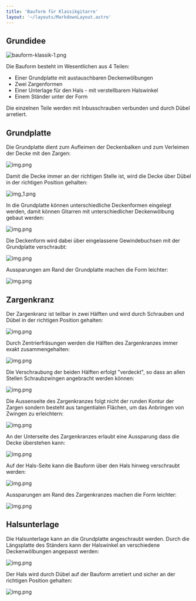 ```yaml
---
title: 'Bauform für Klassikgitarre'
layout: '~/layouts/MarkdownLayout.astro'
---
```


## Grundidee

![bauform-klassik-1.png](../assets/images/bauform-klassik-1.png)

Die Bauform besteht im Wesentlichen aus 4 Teilen:

* Einer Grundplatte mit austauschbaren Deckenwölbungen
* Zwei Zargenformen
* Einer Unterlage für den Hals - mit verstellbarem Halswinkel
* Einem Ständer unter der Form

Die einzelnen Teile werden mit Inbusschrauben verbunden und durch Dübel arretiert.

## Grundplatte

Die Grundplatte dient zum Aufleimen der Deckenbalken und zum Verleimen der Decke mit den Zargen:

![img.png](../assets/images/bauform-klassik-2.png)

Damit die Decke immer an der richtigen Stelle ist, wird die Decke über Dübel in der richtigen Position gehalten:

![img_1.png](../assets/images/bauform-klassik-3.png)

In die Grundplatte können unterschiedliche Deckenformen eingelegt werden, damit können Gitarren mit unterschiedlicher Deckenwölbung gebaut werden:

![img.png](../assets/images/bauform-klassik-4.png)

Die Deckenform wird dabei über eingelassene Gewindebuchsen mit der Grundplatte verschraubt:

![img.png](../assets/images/bauform-klassik-5.png)

Aussparungen am Rand der Grundplatte machen die Form leichter:

![img.png](../assets/images/bauform-klassik-6.png)


## Zargenkranz

Der Zargenkranz ist teilbar in zwei Hälften und wird durch Schrauben und Dübel in der richtigen Position gehalten:

![img.png](../assets/images/bauform-klassik-7.png)

Durch Zentrierfräsungen werden die Hälften des Zargenkranzes immer exakt zusammengehalten:

![img.png](../assets/images/bauform-klassik-8.png)

Die Verschraubung der beiden Hälften erfolgt "verdeckt", so dass an allen Stellen Schraubzwingen angebracht werden können:

![img.png](../assets/images/bauform-klassik-9.png)

Die Aussenseite des Zargenkranzes folgt nicht der runden Kontur der Zargen sondern besteht aus tangentialen Flächen, um das Anbringen von Zwingen zu erleichtern:

![img.png](../assets/images/bauform-klassik-10.png)

An der Unterseite des Zargenkranzes erlaubt eine Aussparung dass die Decke überstehen kann:

![img.png](../assets/images/bauform-klassik-11.png)

Auf der Hals-Seite kann die Bauform über den Hals hinweg verschraubt werden:

![img.png](../assets/images/bauform-klassik-12.png)

Aussparungen am Rand des Zargenkranzes machen die Form leichter:

![img.png](../assets/images/bauform-klassik-13.png)


## Halsunterlage

Die Halsunterlage kann an die Grundplatte angeschraubt werden. Durch die Längsplatte des Ständers kann der Halswinkel an verschiedene Deckenwölbungen angepasst werden:

![img.png](../assets/images/bauform-klassik-14.png)

Der Hals wird durch Dübel auf der Bauform arretiert und sicher an der richtigen Position gehalten:

![img.png](../assets/images/bauform-klassik-15.png)
